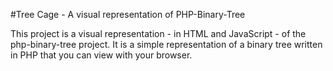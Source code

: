 #Tree Cage - A visual representation of PHP-Binary-Tree

This project is a visual representation - in HTML and JavaScript - of the php-binary-tree project.
It is a simple representation of a binary tree written in PHP that you can view with your browser.
